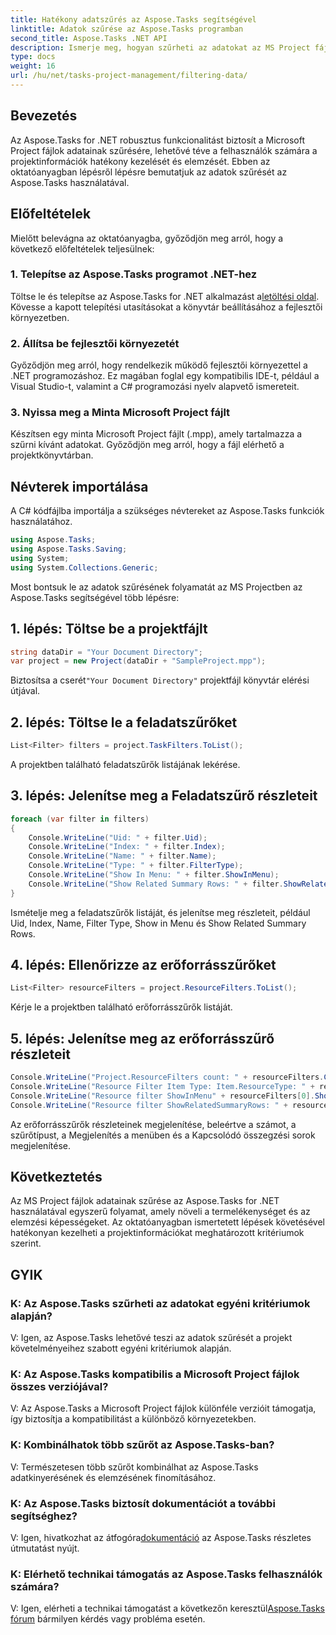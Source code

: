 ```yaml
---
title: Hatékony adatszűrés az Aspose.Tasks segítségével
linktitle: Adatok szűrése az Aspose.Tasks programban
second_title: Aspose.Tasks .NET API
description: Ismerje meg, hogyan szűrheti az adatokat az MS Project fájlokban az Aspose.Tasks for .NET segítségével. Fokozatmentesen fokozza a termelékenységet és az elemzési képességeket.
type: docs
weight: 16
url: /hu/net/tasks-project-management/filtering-data/
---
```

## Bevezetés
Az Aspose.Tasks for .NET robusztus funkcionalitást biztosít a Microsoft Project fájlok adatainak szűrésére, lehetővé téve a felhasználók számára a projektinformációk hatékony kezelését és elemzését. Ebben az oktatóanyagban lépésről lépésre bemutatjuk az adatok szűrését az Aspose.Tasks használatával.
## Előfeltételek
Mielőtt belevágna az oktatóanyagba, győződjön meg arról, hogy a következő előfeltételek teljesülnek:
### 1. Telepítse az Aspose.Tasks programot .NET-hez
 Töltse le és telepítse az Aspose.Tasks for .NET alkalmazást a[letöltési oldal](https://releases.aspose.com/tasks/net/). Kövesse a kapott telepítési utasításokat a könyvtár beállításához a fejlesztői környezetben.
### 2. Állítsa be fejlesztői környezetét
Győződjön meg arról, hogy rendelkezik működő fejlesztői környezettel a .NET programozáshoz. Ez magában foglal egy kompatibilis IDE-t, például a Visual Studio-t, valamint a C# programozási nyelv alapvető ismereteit.
### 3. Nyissa meg a Minta Microsoft Project fájlt
Készítsen egy minta Microsoft Project fájlt (.mpp), amely tartalmazza a szűrni kívánt adatokat. Győződjön meg arról, hogy a fájl elérhető a projektkönyvtárban.
## Névterek importálása
A C# kódfájlba importálja a szükséges névtereket az Aspose.Tasks funkciók használatához.

```csharp
using Aspose.Tasks;
using Aspose.Tasks.Saving;
using System;
using System.Collections.Generic;

```
Most bontsuk le az adatok szűrésének folyamatát az MS Projectben az Aspose.Tasks segítségével több lépésre:
## 1. lépés: Töltse be a projektfájlt
```csharp
string dataDir = "Your Document Directory";
var project = new Project(dataDir + "SampleProject.mpp");
```
 Biztosítsa a cserét`"Your Document Directory"` projektfájl könyvtár elérési útjával.
## 2. lépés: Töltse le a feladatszűrőket
```csharp
List<Filter> filters = project.TaskFilters.ToList();
```
A projektben található feladatszűrők listájának lekérése.
## 3. lépés: Jelenítse meg a Feladatszűrő részleteit
```csharp
foreach (var filter in filters)
{
    Console.WriteLine("Uid: " + filter.Uid);
    Console.WriteLine("Index: " + filter.Index);
    Console.WriteLine("Name: " + filter.Name);
    Console.WriteLine("Type: " + filter.FilterType);
    Console.WriteLine("Show In Menu: " + filter.ShowInMenu);
    Console.WriteLine("Show Related Summary Rows: " + filter.ShowRelatedSummaryRows);
}
```
Ismételje meg a feladatszűrők listáját, és jelenítse meg részleteit, például Uid, Index, Name, Filter Type, Show in Menu és Show Related Summary Rows.
## 4. lépés: Ellenőrizze az erőforrásszűrőket
```csharp
List<Filter> resourceFilters = project.ResourceFilters.ToList();
```
Kérje le a projektben található erőforrásszűrők listáját.
## 5. lépés: Jelenítse meg az erőforrásszűrő részleteit
```csharp
Console.WriteLine("Project.ResourceFilters count: " + resourceFilters.Count);
Console.WriteLine("Resource Filter Item Type: Item.ResourceType: " + resourceFilters[0].FilterType);
Console.WriteLine("Resource filter ShowInMenu" + resourceFilters[0].ShowInMenu);
Console.WriteLine("Resource filter ShowRelatedSummaryRows: " + resourceFilters[0].ShowRelatedSummaryRows);
```
Az erőforrásszűrők részleteinek megjelenítése, beleértve a számot, a szűrőtípust, a Megjelenítés a menüben és a Kapcsolódó összegzési sorok megjelenítése.
## Következtetés
Az MS Project fájlok adatainak szűrése az Aspose.Tasks for .NET használatával egyszerű folyamat, amely növeli a termelékenységet és az elemzési képességeket. Az oktatóanyagban ismertetett lépések követésével hatékonyan kezelheti a projektinformációkat meghatározott kritériumok szerint.
## GYIK
### K: Az Aspose.Tasks szűrheti az adatokat egyéni kritériumok alapján?
V: Igen, az Aspose.Tasks lehetővé teszi az adatok szűrését a projekt követelményeihez szabott egyéni kritériumok alapján.
### K: Az Aspose.Tasks kompatibilis a Microsoft Project fájlok összes verziójával?
V: Az Aspose.Tasks a Microsoft Project fájlok különféle verzióit támogatja, így biztosítja a kompatibilitást a különböző környezetekben.
### K: Kombinálhatok több szűrőt az Aspose.Tasks-ban?
V: Természetesen több szűrőt kombinálhat az Aspose.Tasks adatkinyerésének és elemzésének finomításához.
### K: Az Aspose.Tasks biztosít dokumentációt a további segítséghez?
 V: Igen, hivatkozhat az átfogóra[dokumentáció](https://reference.aspose.com/tasks/net/) az Aspose.Tasks részletes útmutatást nyújt.
### K: Elérhető technikai támogatás az Aspose.Tasks felhasználók számára?
 V: Igen, elérheti a technikai támogatást a következőn keresztül[Aspose.Tasks fórum](https://forum.aspose.com/c/tasks/15) bármilyen kérdés vagy probléma esetén.